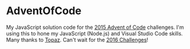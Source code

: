 # AdventOfCode
My JavaScript solution code for the [2015 Advent of Code](http://www.adventofcode.com/2015) challenges. 
I'm using this to hone my JavaScript (Node.js) and Visual Studio Code skills. 
Many thanks to [Topaz](https://github.com/topaz). 
Can't wait for the [2016 Challenges](http://adventofcode.com/)!
